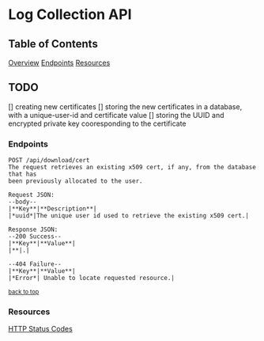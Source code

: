 # Log Collection API

## Table of Contents

[Overview](#overview)
[Endpoints](#endpoints)
[Resources](#resources)

## TODO
[] creating new certificates
[] storing the new certificates in a database, with a unique-user-id and certificate value
[] storing the UUID and encrypted private key cooresponding to the certificate

### Endpoints
```
POST /api/download/cert
The request retrieves an existing x509 cert, if any, from the database that has
been previously allocated to the user.

Request JSON: 
--body--
|**Key**|**Description**|
|*uuid*|The unique user id used to retrieve the existing x509 cert.|

Response JSON:
--200 Success--
|**Key**|**Value**|
|**|.|

--404 Failure--
|**Key**|**Value**|
|*Error*| Unable to locate requested resource.|
```

<a href="#table-of-contents" style="font-size:smaller;">back to top</a>


### Resources
[HTTP Status Codes](https://developer.mozilla.org/en-US/docs/Web/HTTP/Status#client_error_responses)
